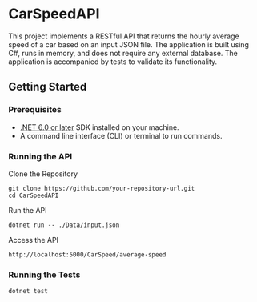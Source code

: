 # CarSpeedAPI

This project implements a RESTful API that returns the hourly average speed of a car based on an input JSON file. The application is built using C#, runs in memory, and does not require any external database. The application is accompanied by tests to validate its functionality.

## Getting Started

### Prerequisites

- [.NET 6.0 or later](https://dotnet.microsoft.com/download/dotnet) SDK installed on your machine.
- A command line interface (CLI) or terminal to run commands.


### Running the API

Clone the Repository
```plaintext
git clone https://github.com/your-repository-url.git
cd CarSpeedAPI
```

Run the API
```plaintext
dotnet run -- ./Data/input.json
```

Access the API
```plaintext
http://localhost:5000/CarSpeed/average-speed
```

### Running the Tests
```plaintext
dotnet test
```